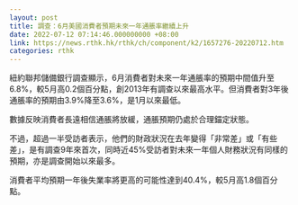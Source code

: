 ```yaml
---
layout: post
title: 調查：6月美國消費者預期未來一年通脹率繼續上升
date: 2022-07-12 07:14:46.000000000 +08:00
link: https://news.rthk.hk/rthk/ch/component/k2/1657276-20220712.htm
categories: rthk
---
```


紐約聯邦儲備銀行調查顯示，6月消費者對未來一年通脹率的預期中間值升至6.8%，較5月高0.2個百分點，創2013年有調查以來最高水平。但消費者對3年後通脹率的預期由3.9%降至3.6%，是1月以來最低。

數據反映消費者長遠相信通脹將放緩，通脹預期仍處於合理錨定狀態。

不過，超過一半受訪者表示，他們的財政狀況在去年變得「非常差」或「有些差」，是有調查9年來首次，同時近45%受訪者對未來一年個人財務狀況有同樣的預期，亦是調查開始以來最多。

消費者平均預期一年後失業率將更高的可能性達到40.4%，較5月高1.8個百分點。
